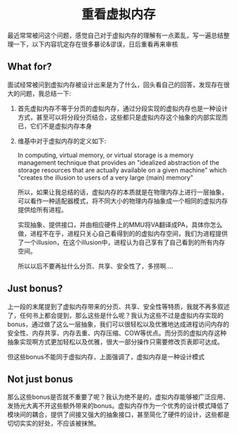 # <center>重看虚拟内存</center>

最近常常被问这个问题，感觉自己对于虚拟内存的理解有一点紊乱，写一遍总结整理一下，以下内容坑定存在很多暴论&谬误，日后重看再来审核

## **What for?**

面试经常被问到虚拟内存被设计出来是为了什么，回头看自己的回答，发现存在很大的问题，我总结一下:

1. 首先虚拟内存不等于分页的虚拟内存，通过分段实现的虚拟内存也是一种设计方式，甚至可以将分段分页结合，这些都只是虚拟内存这个抽象的内部实现而已，它们不是虚拟内存本身
2. 维基中对于虚拟内存的定义如下:

    In computing, virtual memory, or virtual storage is a memory management technique that provides an "idealized abstraction of the storage resources that are actually available on a given machine" which "creates the illusion to users of a very large (main) memory"

    所以，如果让我总结的话，虚拟内存的本质就是在物理内存上进行一层抽象，可以看作一种适配器模式，将不同大小的物理内存抽象成一个相同的虚拟内存提供给所有进程。

    实现抽象、提供接口，并由相应硬件上的MMU将VA翻译成PA，具体你怎么做，进程不在乎，进程只关心自己看得到的的虚拟内存空间，我们为进程提供了一个illusion，在这个illusion中，进程认为自己享有了自己看到的所有内存空间。

    所以以后不要再扯什么分页、共享、安全性了，多捞啊....

## **Just bonus?**

上一段的末尾提到了虚拟内存带来的分页、共享、安全性等特质，我就不再多叙述了，任何书上都会提到，那么这些是什么呢？我认为这些不过是虚拟内存实现的bonus，通过做了这么一层抽象，我们可以很轻松以及优雅地达成进程访问内存的安全性、内存共享、内存去重、内存压缩、COW等优点。而分页的虚拟内存这种抽象实现啊方式更加轻松以及优雅，很大一部分操作只需要修改页表即可达成。

但这些bonus不能同于虚拟内存，上面强调了，虚拟内存是一种设计模式

## **Not just bonus**

那么这些bonus是否就不重要了呢？我认为绝不是的，虚拟内存能够被广泛应用、发扬光大离不开这些额外带来的bonus。虚拟内存作为一个优秀的设计模式降低了模块间的耦合，提供了间接又强大的抽象接口，甚至简化了硬件的设计，这些都是切切实实的好处，不应该被抹煞。

